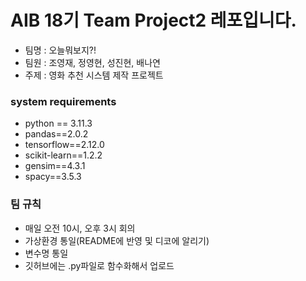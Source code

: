 # AIB 18기 Team Project2 레포입니다.
* 팀명 : 오늘뭐보지?!
* 팀원 : 조영재, 정영현, 성진현, 배나연
* 주제 : 영화 추천 시스템 제작 프로젝트

### system requirements
* python == 3.11.3
* pandas==2.0.2
* tensorflow==2.12.0
* scikit-learn==1.2.2
* gensim==4.3.1
* spacy==3.5.3

### 팀 규칙
* 매일 오전 10시, 오후 3시 회의
* 가상환경 통일(README에 반영 및 디코에 알리기)
* 변수명 통일
* 깃허브에는 .py파일로 함수화해서 업로드